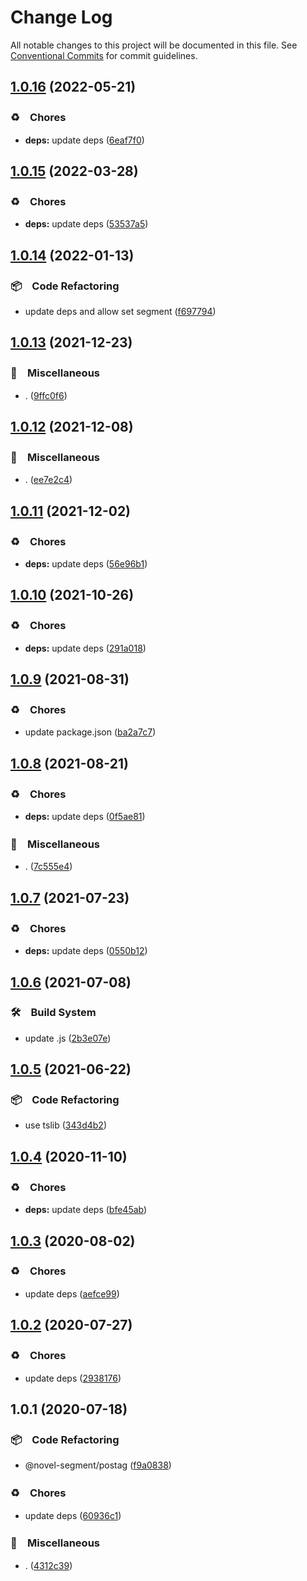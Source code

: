 # Change Log

All notable changes to this project will be documented in this file.
See [Conventional Commits](https://conventionalcommits.org) for commit guidelines.

## [1.0.16](https://github.com/bluelovers/ws-segment/compare/@novel-segment/postag@1.0.15...@novel-segment/postag@1.0.16) (2022-05-21)


### ♻️　Chores

* **deps:** update deps ([6eaf7f0](https://github.com/bluelovers/ws-segment/commit/6eaf7f0fb6e8d803b5eb8dbb3e2cd7a1d6b19f52))





## [1.0.15](https://github.com/bluelovers/ws-segment/compare/@novel-segment/postag@1.0.14...@novel-segment/postag@1.0.15) (2022-03-28)


### ♻️　Chores

* **deps:** update deps ([53537a5](https://github.com/bluelovers/ws-segment/commit/53537a5c3ddbdc567ab5ac9a74510b16b16b0b9a))





## [1.0.14](https://github.com/bluelovers/ws-segment/compare/@novel-segment/postag@1.0.13...@novel-segment/postag@1.0.14) (2022-01-13)


### 📦　Code Refactoring

* update deps and allow set segment ([f697794](https://github.com/bluelovers/ws-segment/commit/f697794a35ff446698e11077b4f954c4c9d3c0e5))





## [1.0.13](https://github.com/bluelovers/ws-segment/compare/@novel-segment/postag@1.0.12...@novel-segment/postag@1.0.13) (2021-12-23)


### 🔖　Miscellaneous

* . ([9ffc0f6](https://github.com/bluelovers/ws-segment/commit/9ffc0f69dba4a711c30d37a59e35d78e509f67e3))





## [1.0.12](https://github.com/bluelovers/ws-segment/compare/@novel-segment/postag@1.0.11...@novel-segment/postag@1.0.12) (2021-12-08)


### 🔖　Miscellaneous

* . ([ee7e2c4](https://github.com/bluelovers/ws-segment/commit/ee7e2c4760f99ff1b84855ce344fb01daf587069))





## [1.0.11](https://github.com/bluelovers/ws-segment/compare/@novel-segment/postag@1.0.10...@novel-segment/postag@1.0.11) (2021-12-02)


### ♻️　Chores

* **deps:** update deps ([56e96b1](https://github.com/bluelovers/ws-segment/commit/56e96b1c29b83b7f547e4e6e68d239c3bab31810))





## [1.0.10](https://github.com/bluelovers/ws-segment/compare/@novel-segment/postag@1.0.9...@novel-segment/postag@1.0.10) (2021-10-26)


### ♻️　Chores

* **deps:** update deps ([291a018](https://github.com/bluelovers/ws-segment/commit/291a01825915b16fbc8c0cdf16b9eddbf68b3c1c))





## [1.0.9](https://github.com/bluelovers/ws-segment/compare/@novel-segment/postag@1.0.8...@novel-segment/postag@1.0.9) (2021-08-31)


### ♻️　Chores

* update package.json ([ba2a7c7](https://github.com/bluelovers/ws-segment/commit/ba2a7c71f3c205f43bdb8530f3fd983776fc0511))





## [1.0.8](https://github.com/bluelovers/ws-segment/compare/@novel-segment/postag@1.0.7...@novel-segment/postag@1.0.8) (2021-08-21)


### ♻️　Chores

* **deps:** update deps ([0f5ae81](https://github.com/bluelovers/ws-segment/commit/0f5ae8193fd26493a8fa3c6d6327c0c7ea0e08c5))


### 🔖　Miscellaneous

* . ([7c555e4](https://github.com/bluelovers/ws-segment/commit/7c555e4f342493033c54474ca093fa0180b7271b))





## [1.0.7](https://github.com/bluelovers/ws-segment/compare/@novel-segment/postag@1.0.6...@novel-segment/postag@1.0.7) (2021-07-23)


### ♻️　Chores

* **deps:** update deps ([0550b12](https://github.com/bluelovers/ws-segment/commit/0550b1273740743a79b75a3b370c4a5443ce9875))





## [1.0.6](https://github.com/bluelovers/ws-segment/compare/@novel-segment/postag@1.0.5...@novel-segment/postag@1.0.6) (2021-07-08)


### 🛠　Build System

* update .js ([2b3e07e](https://github.com/bluelovers/ws-segment/commit/2b3e07e9ecf40646ae4266b9e4ccdb71c9327514))





## [1.0.5](https://github.com/bluelovers/ws-segment/compare/@novel-segment/postag@1.0.4...@novel-segment/postag@1.0.5) (2021-06-22)


### 📦　Code Refactoring

* use tslib ([343d4b2](https://github.com/bluelovers/ws-segment/commit/343d4b23a23e222b6a4aba1b8e2a196fc7c70073))





## [1.0.4](https://github.com/bluelovers/ws-segment/compare/@novel-segment/postag@1.0.3...@novel-segment/postag@1.0.4) (2020-11-10)


### ♻️　Chores

* **deps:** update deps ([bfe45ab](https://github.com/bluelovers/ws-segment/commit/bfe45ab7ef2fba99269917b2e2bbb6c88226ce00))





## [1.0.3](https://github.com/bluelovers/ws-segment/compare/@novel-segment/postag@1.0.2...@novel-segment/postag@1.0.3) (2020-08-02)


### ♻️　Chores

* update deps ([aefce99](https://github.com/bluelovers/ws-segment/commit/aefce993e56acce65742abc6768acbdd52e3a1dd))





## [1.0.2](https://github.com/bluelovers/ws-segment/compare/@novel-segment/postag@1.0.1...@novel-segment/postag@1.0.2) (2020-07-27)


### ♻️　Chores

* update deps ([2938176](https://github.com/bluelovers/ws-segment/commit/293817670b666da29b13d80291d0e33ca2f36bf8))





## 1.0.1 (2020-07-18)


### 📦　Code Refactoring

* @novel-segment/postag ([f9a0838](https://github.com/bluelovers/ws-segment/commit/f9a0838f7d2eef33180331ec600184029c44fccf))


### ♻️　Chores

* update deps ([60936c1](https://github.com/bluelovers/ws-segment/commit/60936c1444f833db9c50f638eca0aac062b41fb3))


### 🔖　Miscellaneous

* . ([4312c39](https://github.com/bluelovers/ws-segment/commit/4312c39704351578b2c0d00b95900b7ed8983991))
